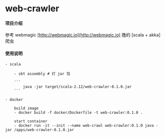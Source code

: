 # web-crawler

#### 项目介绍
参考 webmagic [http://webmagic.io](http://webmagic.io) 撸的 [scala + akka] 爬虫


#### 使用说明
    - scala

        - sbt assembly # 打 jar 包

        ```
            java -jar target/scala-2.12/web-crawler-0.1.0.jar
        ```

    - docker

        build image
        - docker build -f docker/Dockerfile -t web-crawler:0.1.0 .

        start container
        - docker run -it --init --name web-crawl web-crawler:0.1.0 java -jar /apps/web-crawler-0.1.0.jar

